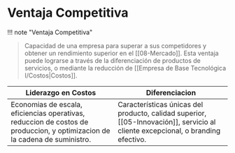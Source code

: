 # Ventaja Competitiva

!!! note "Ventaja Competitiva"
> Capacidad de una empresa para superar a sus competidores y obtener un rendimiento superior en el [[08-Mercado]]. Esta ventaja puede lograrse a través de la diferenciación de productos de servicios, o mediante la reducción de [[Empresa de Base Tecnológica I/Costos|Costos]].


| Liderazgo en Costos                                                                                                        | Diferenciacion                                                                                                                  |
| -------------------------------------------------------------------------------------------------------------------------- | ------------------------------------------------------------------------------------------------------------------------------- |
| Economias de escala, eficiencias operativas, reduccion de costos de produccion, y optimizacion de la cadena de suministro. | Características únicas del producto, calidad superior, [[05-Innovación]], servicio al cliente excepcional, o branding efectivo. |

